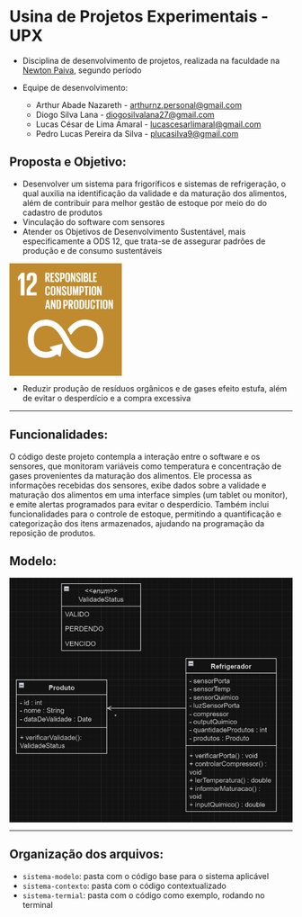 # Usina de Projetos Experimentais - UPX

- Disciplina de desenvolvimento de projetos, realizada na faculdade na [Newton Paiva](https://newtonpaiva.br), segundo período

- Equipe de desenvolvimento:
    + Arthur Abade Nazareth - arthurnz.personal@gmail.com
    + Diogo Silva Lana - diogosilvalana27@gmail.com
    + Lucas César de Lima Amaral - lucascesarlimaral@gmail.com
    + Pedro Lucas Pereira da Silva - plucasilva9@gmail.com

## Proposta e Objetivo:

- Desenvolver um sistema para frigoríficos e sistemas de refrigeração, o qual auxilia na identificação da validade e da maturação dos alimentos, além de contribuir para melhor gestão de estoque por meio do do cadastro de produtos
- Vinculação do software com sensores
- Atender os Objetivos de Desenvolvimento Sustentável, mais especificamente a ODS 12, que trata-se de assegurar padrões de produção e de consumo sustentáveis

<img src="Images/ods12.png" alt="ODS12" style="width:200px;" align="center">

- Reduzir produção de resíduos orgânicos e de gases efeito estufa, além de evitar o desperdício e a compra excessiva

-----

## Funcionalidades:

O código deste projeto contempla a interação entre o software e os sensores, que monitoram variáveis como temperatura e concentração de gases provenientes da maturação dos alimentos. Ele processa as informações recebidas dos sensores, exibe dados sobre a validade e maturação dos alimentos em uma interface simples (um tablet ou monitor), e emite alertas programados para evitar o desperdício. Também inclui funcionalidades para o controle de estoque, permitindo a quantificação e categorização dos itens armazenados, ajudando na programação da reposição de produtos.

## Modelo:
<img src="Images/DiagramaUPX2.png" alt="DiagramaUPX2" style="width:690px" align="center">

-----

## Organização dos arquivos:

- `sistema-modelo`: pasta com o código base para o sistema aplicável
- `sistema-contexto`: pasta com o código contextualizado
- `sistema-termial`: pasta com o código como exemplo, rodando no terminal